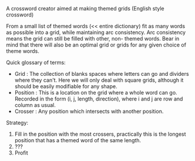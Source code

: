 A crossword creator aimed at making themed grids (English style crossword)

From a small list of themed words (<< entire dictionary) fit as many words as possible into a grid, 
while maintaining arc consistency. Arc consistency means the grid can still be filled with other, non-
themed words. Bear in mind that there will also be an optimal grid or grids for any given choice
of theme words.

Quick glossary of terms:
- Grid : The collection of blanks spaces where letters can go and dividers where they can't. Here
  we will only deal with square grids, although it should be easily modifiable for any shape.
- Position : This is a location on the grid where a whole word can go. Recorded in the form
  (i, j, length, direction), where i and j are row and column as usual.
- Crosser : Any position which intersects with another position.

Strategy:
1. Fill in the position with the most crossers, practically this is the longest position that has
   a themed word of the same length.
2. ???
3. Profit
